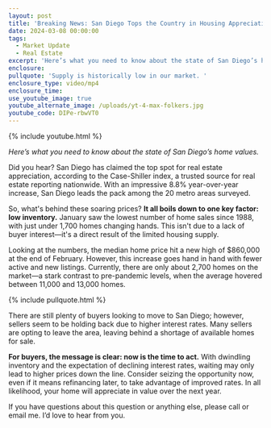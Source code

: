 ```yaml
---
layout: post
title: 'Breaking News: San Diego Tops the Country in Housing Appreciation '
date: 2024-03-08 00:00:00
tags:
  - Market Update
  - Real Estate
excerpt: 'Here’s what you need to know about the state of San Diego’s home values. '
enclosure:
pullquote: 'Supply is historically low in our market. '
enclosure_type: video/mp4
enclosure_time:
use_youtube_image: true
youtube_alternate_image: /uploads/yt-4-max-folkers.jpg
youtube_code: DIPe-rbwVT0
---
```

{% include youtube.html %}

*Here’s what you need to know about the state of San Diego’s home values.*

Did you hear? San Diego has claimed the top spot for real estate appreciation, according to the Case-Shiller index, a trusted source for real estate reporting nationwide. With an impressive 8.8% year-over-year increase, San Diego leads the pack among the 20 metro areas surveyed.

So, what's behind these soaring prices? **It all boils down to one key factor: low inventory.** January saw the lowest number of home sales since 1988, with just under 1,700 homes changing hands. This isn't due to a lack of buyer interest—it's a direct result of the limited housing supply.

Looking at the numbers, the median home price hit a new high of $860,000 at the end of February. However, this increase goes hand in hand with fewer active and new listings. Currently, there are only about 2,700 homes on the market—a stark contrast to pre-pandemic levels, when the average hovered between 11,000 and 13,000 homes.

{% include pullquote.html %}

There are still plenty of buyers looking to move to San Diego; however, sellers seem to be holding back due to higher interest rates. Many sellers are opting to leave the area, leaving behind a shortage of available homes for sale.

**For buyers, the message is clear: now is the time to act.** With dwindling inventory and the expectation of declining interest rates, waiting may only lead to higher prices down the line. Consider seizing the opportunity now, even if it means refinancing later, to take advantage of improved rates. In all likelihood, your home will appreciate in value over the next year.

If you have questions about this question or anything else, please call or email me. I’d love to hear from you.<br>